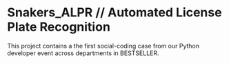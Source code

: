 # Snakers_ALPR // Automated License Plate Recognition
This project contains a the first social-coding case from our Python developer event across departments in BESTSELLER.
 
 
